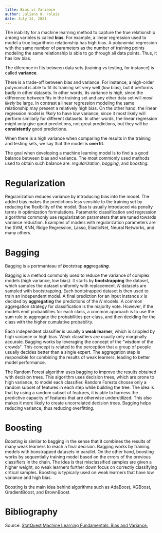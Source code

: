 ```yaml
---
title: Bias vs Variance
author: Juliano H. Foleis
date: July 14, 2021
---
```


The inability for a machine learning method to capture the true relationship among varibles is called **bias**. For example, a linear regression used to model a true logarithmic relationship has high bias. A polynomial regression with the same number of parameters as the number of training points modeling the same relationship is able to go through all data points. Thus, it has low bias.

The diference in fits between data sets (training vs testing, for instance) is called **variance**.

There is a trade-off between bias and variance. For instance, a high-order polynomial is able to fit its training set very well (low bias), but it performs badly in other datasets. In other words, its variance is high, since the difference between fits in the training set and any other data set will *most likely* be large. In contrast a linear regression modeling the same relationship may present a relatively high bias. On the other hand, the linear regression model is *likely* to have low variance, since it most likely will perform similarly for different datasets. In other words, the linear regression might only give good predictions, not great predictions, but they will be **consistently** good predictions.

When there is a high variance when comparing the results in the training and testing sets, we say that the model is **overfit**.

The goal when developing a machine learning model is to find a a good balance between bias and variance. The most commonly used methods used to obtain such balance are: *regularization*, *bagging*, and *boosting*.

# Regularization

Regularization reduces variance by introducing bias into the model. The added bias makes the predictions less sensible to the training set by reducing the flexibility of the model. Bias is usually introduced via penalty terms in optimization formulations. Parametric classification and regression algorithms commonly use regularization parameters that are tuned towards variance reduction. Examples of models with regularization parameters are the SVM, KNN, Ridge Regression, Lasso, ElasticNet, Neural Networks, and many others.

# Bagging

Bagging is a portmanteau of ***b***ootstrap ***agg***regat***ing***.

Bagging is a method commonly used to reduce the variance of complex models (high variance, low bias). It starts by **bootstrapping** the dataset, which samples the dataset uniformly with replacement. *N* datasets are sampled with bootstrapping. Each bootstrapped dataset is then used to train an independent model. A final prediction for an input instance *x* is decided by **aggregating** the predictions of the $N$ models. A common aggregation strategy for classification is the majority vote. However, if the models emit probabilities for each class, a common approach is to use the sum rule to aggregate the probabilities per-class, and then deciding for the class with the higher cumulative probability.

Each independent classifier is usually a **weak learner**, which is crippled by high variance or high bias. Weak classifiers are usually only marginally accurate. Bagging works by leveraging the concept of the "wisdom of the crowds". This concept is related to the perception that a group of people usually decides better than a single expert. The aggregation step is responsible for combining the results of weak learners, leading to better model performance.

The Random Forest algorithm uses bagging to improve the results obtained with decision trees. This algorithm uses decision trees, which are prone to high variance, to model each classifier. Random Forests choose only a random subset of features in each step while building the tree. The idea is that by using a random subset of features, it is able to harness the predictive capacity of features that are otherwise underutilized. This also makes it more likely to create uncorrelated decision trees. Bagging helps reducing variance, thus reducing overfitting.

# Boosting

Boosting is similar to bagging in the sense that it combines the results of many weak learners to reach a final decision. Bagging works by training models with boostrapped datasets in parallel. On the other hand, boosting works by sequentially training model based on the errors of the previous classifiers in the chain. The idea is that misclassified samples are given a higher weight, so weak learners further down focus on correctly classifying critical samples. Boosting is typically used on weak learners that have low variance and high bias.

Boosting is the main idea behind algorithms such as AdaBoost, XGBoost, GradientBoost, and BrownBoost.

# Bibliography

Source: [StatQuest Machine Learning Fundamentals: Bias and Variance.](https://www.youtube.com/watch?v=EuBBz3bI-aA) 

